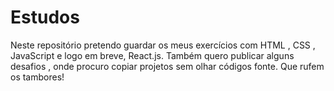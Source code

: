# Estudos
 Neste repositório pretendo guardar os meus exercícios  com HTML , CSS , JavaScript e logo em breve,  React.js.  Também quero publicar alguns desafios , onde procuro copiar projetos sem olhar códigos fonte. Que  rufem os tambores!
